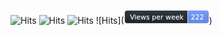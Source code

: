 ![Hits](https://hits.seeyoufarm.com/api/count/incr/badge.svg?url=https%3A%2F%2Fgithub.com%2Fgjbae1212%2Fhit-counter)
![Hits](https://hits.seeyoufarm.com/api/count/incr/badge.svg?url=https%3A%2F%2Fgithub.com%2Fgjbae1212%2Fhit-counter)
![Hits](https://hits.seeyoufarm.com/api/count/incr/badge.svg?url=https%3A%2F%2Fgithub.com%2Fgjbae1212%2Fhit-counter)
![Hits]([<svg xmlns="http://www.w3.org/2000/svg" xmlns:xlink="http://www.w3.org/1999/xlink" width="134" style="border-radius: 4px; border: 1px solid #E4EAF1;" height="20"><linearGradient id="smooth" x2="0" y2="100%"><stop offset="0" stop-color="#bbb" stop-opacity=".1"/><stop offset="1" stop-opacity=".1"/></linearGradient><mask id="887"><rect width="134" height="20" rx="3" fill="#fff"/></mask><g mask="url(#887)"><rect width="100" height="20" fill="#24292F"/><rect x="100" width="34" height="20" fill="#6D96FF"/><rect x="100" width="1" height="20" fill="#E4EAF1"/><rect width="134" height="20" fill="url(#smooth)"/></g><g fill="#fff" text-anchor="middle" font-family="DejaVu Sans,Verdana,Geneva,sans-serif" font-size="11"><text x="51" y="15" fill="#ffffff" fill-opacity=".3">Views per week</text><text x="51" y="14">Views per week</text><text x="116" y="15" fill="#ffffff" fill-opacity=".3">222</text><text x="116" y="14">222</text></g></svg>](https://eloquent-dolphin-a9365b.netlify.app/))
